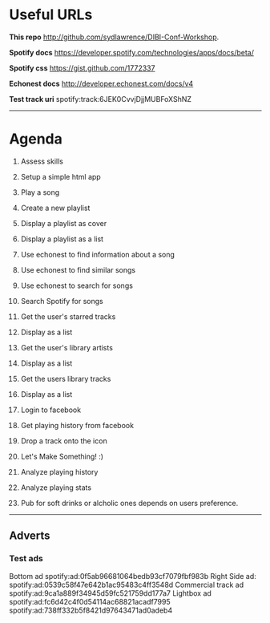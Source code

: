 # Useful URLs
**This repo**
http://github.com/sydlawrence/DIBI-Conf-Workshop.

**Spotify docs**
https://developer.spotify.com/technologies/apps/docs/beta/

**Spotify css**
https://gist.github.com/1772337

**Echonest docs**
http://developer.echonest.com/docs/v4

**Test track uri**
spotify:track:6JEK0CvvjDjjMUBFoXShNZ

- - -

# Agenda

1. Assess skills

2. Setup a simple html app

3. Play a song

4. Create a new playlist

5. Display a playlist as cover

6. Display a playlist as a list

7. Use echonest to find information about a song

8. Use echonest to find similar songs

9. Use echonest to search for songs

10. Search Spotify for songs

11. Get the user's starred tracks

12. Display as a list

13. Get the user's library artists

14. Display as a list

15. Get the users library tracks

16. Display as a list

17. Login to facebook

18. Get playing history from facebook

19. Drop a track onto the icon

20. Let's Make Something! :)

21. Analyze playing history

22. Analyze playing stats

23. Pub for soft drinks or alcholic ones depends on users preference.

- - -

## Adverts

### Test ads

Bottom ad
        spotify:ad:0f5ab96681064bedb93cf7079fbf983b
Right Side ad:
        spotify:ad:0539c58f47e642b1ac95483c4ff3548d
Commercial track ad
        spotify:ad:9ca1a889f34945d59fc521759dd177a7
Lightbox ad
        spotify:ad:fc6d42c4f0d54114ac68821acadf7995
        spotify:ad:738ff332b5f8421d97643471ad0adeb4
